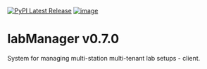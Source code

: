 [![PyPI Latest Release](https://img.shields.io/pypi/v/labManager-client.svg)](https://pypi.org/project/labManager-client/)
[![image](https://img.shields.io/pypi/pyversions/labManager-client.svg)](https://pypi.org/project/labManager-client/)

# labManager v0.7.0
System for managing multi-station multi-tenant lab setups - client.